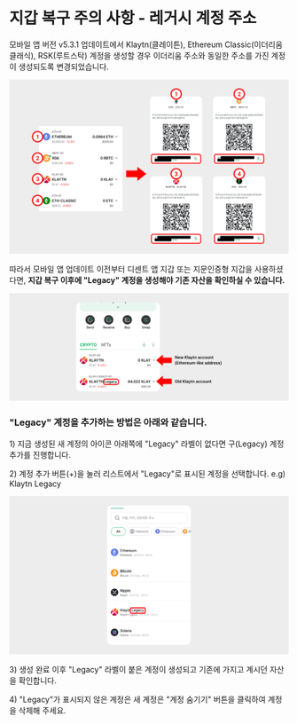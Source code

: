 # 지갑 복구 주의 사항 - 레거시 계정 주소

모바일 앱 버전 v5.3.1 업데이트에서 Klaytn(클레이튼), Ethereum Classic(이더리움 클래식), RSK(루트스탁) 계정을 생성할 경우 이더리움 주소와 동일한 주소를 가진 계정이 생성되도록 변경되었습니다.&#x20;

![](../.gitbook/assets/95.jpg)

따라서 모바일 앱 업데이트 이전부터 디센트 앱 지갑 또는 지문인증형 지갑을 사용하셨다면, **지갑 복구 이후에 "Legacy" 계정을 생성해야 기존 자산을 확인하실 수 있습니다.**

![](<../.gitbook/assets/05 (4).jpg>)



### "Legacy" 계정을 추가하는 방법은 아래와 같습니다.

&#x20; 1\) 지금 생성된 새 계정의 아이콘 아래쪽에 "Legacy" 라벨이 없다면 구(Legacy) 계정 추가를 진행합니다.

&#x20; 2\) 계정 추가 버튼(+)을 눌러 리스트에서 "Legacy"로 표시된 계정을 선택합니다. e.g) Klaytn Legacy

![](<../.gitbook/assets/06 (3).jpg>)

&#x20; 3\) 생성 완료 이후 "Legacy" 라벨이 붙은 계정이 생성되고 기존에 가지고 계시던 자산을 확인합니다.

&#x20; 4\) "Legacy"가 표시되지 않은 계정은 새 계정은 "계정 숨기기" 버튼을 클릭하여 계정을 삭제해 주세요.
